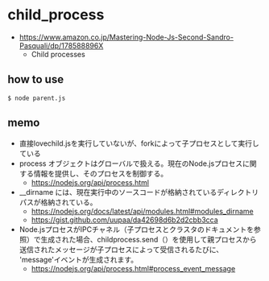 # child_process
* https://www.amazon.co.jp/Mastering-Node-Js-Second-Sandro-Pasquali/dp/178588896X
    * Child processes

## how to use
```
$ node parent.js
```

## memo
* 直接lovechild.jsを実行していないが、forkによって子プロセスとして実行している
* process オブジェクトはグローバルで扱える。現在のNode.jsプロセスに関する情報を提供し、そのプロセスを制御する。
    * https://nodejs.org/api/process.html
* __dirname には、現在実行中のソースコードが格納されているディレクトリパスが格納されている。
    * https://nodejs.org/docs/latest/api/modules.html#modules_dirname
    * https://gist.github.com/uupaa/da42698d6b2d2cbb3cca
* Node.jsプロセスがIPCチャネル（子プロセスとクラスタのドキュメントを参照）で生成された場合、childprocess.send（）を使用して親プロセスから送信されたメッセージが子プロセスによって受信されるたびに、 'message'イベントが生成されます。
    * https://nodejs.org/api/process.html#process_event_message


